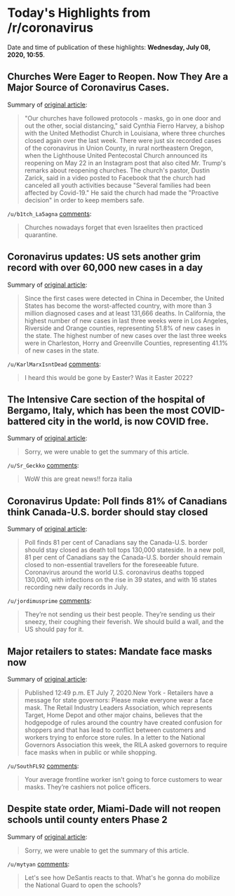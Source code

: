 # Today's Highlights from /r/coronavirus

Date and time of publication of these highlights: **Wednesday, July 08, 2020, 10:55**.

## Churches Were Eager to Reopen. Now They Are a Major Source of Coronavirus Cases.

Summary of [original article](https://www.nytimes.com/2020/07/08/us/coronavirus-churches-outbreaks.html):

> "Our churches have followed protocols - masks, go in one door and out the other, social distancing," said Cynthia Fierro Harvey, a bishop with the United Methodist Church in Louisiana, where three churches closed again over the last week. There were just six recorded cases of the coronavirus in Union County, in rural northeastern Oregon, when the Lighthouse United Pentecostal Church announced its reopening on May 22 in an Instagram post that also cited Mr. Trump's remarks about reopening churches. The church's pastor, Dustin Zarick, said in a video posted to Facebook that the church had canceled all youth activities because "Several families had been affected by Covid-19." He said the church had made the "Proactive decision" in order to keep members safe.

`/u/b1tch_La5agna` [comments](https://www.reddit.com/r/Coronavirus/comments/hnf6je/churches_were_eager_to_reopen_now_they_are_a/):

> Churches nowadays forget that even Israelites then practiced quarantine.

## Coronavirus updates: US sets another grim record with over 60,000 new cases in a day

Summary of [original article](https://abcnews.go.com/Health/coronavirus-updates-us-sets-grim-record-60000-cases/story?id=71665532&cid=clicksource_4380645_2_heads_hero_live_hero_hed):

> Since the first cases were detected in China in December, the United States has become the worst-affected country, with more than 3 million diagnosed cases and at least 131,666 deaths. In California, the highest number of new cases in last three weeks were in Los Angeles, Riverside and Orange counties, representing 51.8% of new cases in the state. The highest number of new cases over the last three weeks were in Charleston, Horry and Greenville Counties, representing 41.1% of new cases in the state.

`/u/KarlMarxIsntDead` [comments](https://www.reddit.com/r/Coronavirus/comments/hnfotw/coronavirus_updates_us_sets_another_grim_record/):

> I heard this would be gone by Easter? Was it Easter 2022?

## The Intensive Care section of the hospital of Bergamo, Italy, which has been the most COVID-battered city in the world, is now COVID free.

Summary of [original article](https://www.ansa.it/sito/notizie/topnews/2020/07/08/intensiva-ospedale-bergamo-e-covid-free_75328b17-223d-466b-ad06-b43819ddf29a.html):

> Sorry, we were unable to get the summary of this article.

`/u/Sr_Geckko` [comments](https://www.reddit.com/r/Coronavirus/comments/hnjjkr/the_intensive_care_section_of_the_hospital_of/):

> WoW this are great news!! forza italia

## Coronavirus Update: Poll finds 81% of Canadians think Canada-U.S. border should stay closed

Summary of [original article](https://www.theglobeandmail.com/canada/article-coronavirus-update-poll-finds-81-of-canadians-think-canada-us/):

> Poll finds 81 per cent of Canadians say the Canada-U.S. border should stay closed as death toll tops 130,000 stateside. In a new poll, 81 per cent of Canadians say the Canada-U.S. border should remain closed to non-essential travellers for the foreseeable future. Coronavirus around the world U.S. coronavirus deaths topped 130,000, with infections on the rise in 39 states, and with 16 states recording new daily records in July.

`/u/jordimusprime` [comments](https://www.reddit.com/r/Coronavirus/comments/hn64g3/coronavirus_update_poll_finds_81_of_canadians/):

> They’re not sending us their best people.  They’re sending us their sneezy, their coughing their feverish.  We should build a wall, and the US should pay for it.

## Major retailers to states: Mandate face masks now

Summary of [original article](https://www.detroitnews.com/story/business/2020/07/07/major-retailers-states-mandate-face-masks-now/112092852/):

> Published 12:49 p.m. ET July 7, 2020.New York - Retailers have a message for state governors: Please make everyone wear a face mask. The Retail Industry Leaders Association, which represents Target, Home Depot and other major chains, believes that the hodgepodge of rules around the country have created confusion for shoppers and that has lead to conflict between customers and workers trying to enforce store rules. In a letter to the National Governors Association this week, the RILA asked governors to require face masks when in public or while shopping.

`/u/SouthFL92` [comments](https://www.reddit.com/r/Coronavirus/comments/hnhp0h/major_retailers_to_states_mandate_face_masks_now/):

> Your average frontline worker isn’t going to force customers to wear masks. They’re cashiers not police officers.

## Despite state order, Miami-Dade will not reopen schools until county enters Phase 2

Summary of [original article](https://www.miamiherald.com/news/local/education/article244063802.html):

> Sorry, we were unable to get the summary of this article.

`/u/mytyan` [comments](https://www.reddit.com/r/Coronavirus/comments/hnhjj9/despite_state_order_miamidade_will_not_reopen/):

> Let's see how DeSantis reacts to that. What's he gonna do mobilize the National Guard to open the schools?

